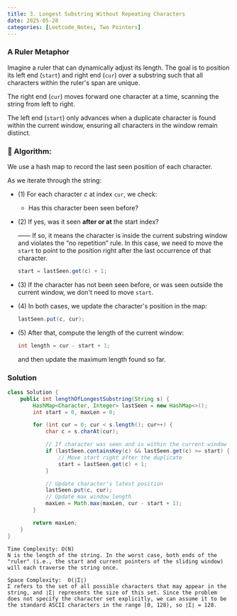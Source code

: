 ```yaml
---
title: 3. Longest Substring Without Repeating Characters
date: 2025-05-28
categories: [Leetcode_Notes, Two Pointers]
---
```

### A Ruler Metaphor
Imagine a ruler that can dynamically adjust its length. The goal is to position its left end (```start```) and right end (```cur```) over a substring such that all characters within the ruler's span are unique.

The right end (```cur```) moves forward one character at a time, scanning the string from left to right.

The left end (```start```) only advances when a duplicate character is found within the current window, ensuring all characters in the window remain distinct.


### 📌 Algorithm:
We use a hash map to record the last seen position of each character.

As we iterate through the string: 
- (1) For each character *c* at index ```cur```, we check:
  - Has this character been seen before?

- (2) If yes, was it seen **after or at** the start index? 
  
  —— If so, it means the character is inside the current substring window and violates the “no repetition” rule. In this case, we need to move the ```start``` to point to the position right after the last occurrence of that character.
    ```java 
    start = lastSeen.get(c) + 1; 
    ```
- (3) If the character has not been seen before, or was seen outside the current window, we don't need to move ```start```.
- (4) In both cases, we update the character's position in the map:
  ```java
  lastSeen.put(c, cur);
  ```
- (5) After that, compute the length of the current window:
  ```java
  int length = cur - start + 1;
  ```
  and then update the maximum length found so far.

### Solution
```java
class Solution {
    public int lengthOfLongestSubstring(String s) {
        HashMap<Character, Integer> lastSeen = new HashMap<>();
        int start = 0, maxLen = 0;

        for (int cur = 0; cur < s.length(); cur++) {
            char c = s.charAt(cur);

            // If character was seen and is within the current window
            if (lastSeen.containsKey(c) && lastSeen.get(c) >= start) {
                // Move start right after the duplicate
                start = lastSeen.get(c) + 1; 
            }

            // Update character's latest position
            lastSeen.put(c, cur); 
            // Update max window length
            maxLen = Math.max(maxLen, cur - start + 1); 
        }

        return maxLen;
    }
}
```

```
Time Complexity: O(N)
N is the length of the string. In the worst case, both ends of the "ruler" (i.e., the start and current pointers of the sliding window) will each traverse the string once.

Space Complexity:  O(∣Σ∣)
Σ refers to the set of all possible characters that may appear in the string, and ∣Σ∣ represents the size of this set. Since the problem does not specify the character set explicitly, we can assume it to be the standard ASCII characters in the range [0, 128), so ∣Σ∣ = 128.
```